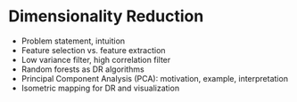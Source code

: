 # Dimensionality Reduction

* Problem statement, intuition
* Feature selection vs. feature extraction
* Low variance filter, high correlation filter
* Random forests as DR algorithms
* Principal Component Analysis (PCA): motivation, example, interpretation
* Isometric mapping for DR and visualization
